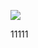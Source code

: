 [![](https://www.herokucdn.com/deploy/button.png)](https://heroku.com/deploy?template=https://github.com/dwiea632/hwesss.git)





11111